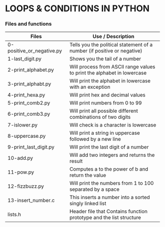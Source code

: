 # LOOPS & CONDITIONS IN PYTHON

### Files and functions

| Files                     | Use / Description                                                         |
| ------------------------- | ------------------------------------------------------------------------- |
| 0-positive_or_negative.py | Tells you the political statement of a number (if positive or negative)   |
| 1-last_digit.py           | Shows you the tail of a number                                            |
| 2-print_alphabet.py       | Will process from ASCII range values to print the alphabet in lowercase   |
| 3-print_alphabt.py        | Will print the alphabet in lowercase with an exception                    |
| 4-print_hexa.py           | Will print hex and decimal values                                         |
| 5-print_comb2.py          | Will print numbers from 0 to 99                                           |
| 6-print_comb3.py          | Will print all possible different combinations of two digits              |
| 7-islower.py              | Will check is a character is lowercase                                    |
| 8-uppercase.py            | Will print a string in uppercase followed by a new line                   |
| 9-print_last_digit.py     | Will print the last digit of a number                                     |
| 10-add.py                 | Will add two integers and returns the result                              |
| 11-pow.py                 | Computes a to the power of b and return the value                         |
| 12-fizzbuzz.py            | Will print the numbers from 1 to 100 separated by a space                 |
| 13-insert_number.c        | This inserts a number into a sorted singly linked list                    |
| lists.h                   | Header file that Contains function prototype and the list structure       |
